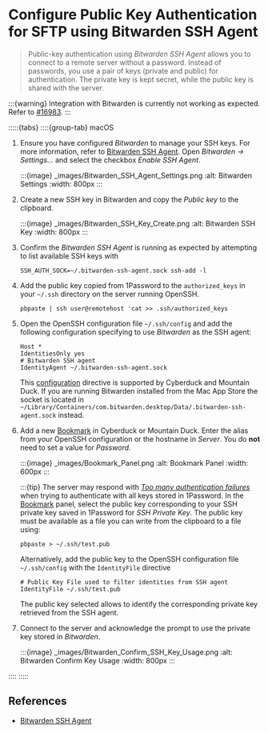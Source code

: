Configure Public Key Authentication for SFTP using Bitwarden SSH Agent
====

> Public-key authentication using _Bitwarden SSH Agent_ allows you to connect to a remote server without a password. Instead of passwords, you use a pair of keys (private and public) for authentication. The private key is kept secret, while the public key is shared with the server.

:::{warning}
Integration with Bitwarden is currently not working as expected. Refer to [#16983](https://github.com/iterate-ch/cyberduck/issues/16953).
:::

:::::{tabs}
::::{group-tab} macOS
1. Ensure you have configured _Bitwarden_ to manage your SSH keys. For more information, refer to [Bitwarden SSH Agent](https://bitwarden.com/help/ssh-agent/#configure-bitwarden-ssh-agent). Open _Bitwarden → Settings…_ and select the checkbox _Enable SSH Agent_.

   :::{image} _images/Bitwarden_SSH_Agent_Settings.png
   :alt: Bitwarden Settings
   :width: 800px
   :::

2. Create a new SSH key in Bitwarden and copy the _Public key_ to the clipboard.

   :::{image} _images/Bitwarden_SSH_Key_Create.png
   :alt: Bitwarden SSH Key
   :width: 800px
   :::

3. Confirm the _Bitwarden SSH Agent_ is running as expected by attempting to list available SSH keys with
   ```
   SSH_AUTH_SOCK=~/.bitwarden-ssh-agent.sock ssh-add -l
   ```

4. Add the public key copied from 1Password to the `authorized_keys` in your `~/.ssh` directory on the server running OpenSSH.

   ```
   pbpaste | ssh user@remotehost 'cat >> .ssh/authorized_keys
   ```

5. Open the OpenSSH configuration file `~/.ssh/config` and add the following configuration specifying to use _Bitwarden_ as the SSH agent:
    ```
   Host *
   IdentitiesOnly yes
   # Bitwarden SSH agent
   IdentityAgent ~/.bitwarden-ssh-agent.sock
   ```
   This [configuration](https://docs.cyberduck.io/protocols/sftp/#openssh-configuration-interoperability) directive is supported by Cyberduck and Mountain Duck. If you are running Bitwarden installed from the Mac App Store the socket is located in `~/Library/Containers/com.bitwarden.desktop/Data/.bitwarden-ssh-agent.sock` instead.

6. Add a new [Bookmark](../cyberduck/bookmarks.md) in Cyberduck or Mountain Duck. Enter the alias from your OpenSSH configuration or the hostname in _Server_. You do **not** need to set a value for _Password_.

   :::{image} _images/Bookmark_Panel.png
   :alt: Bookmark Panel
   :width: 600px
   :::

   :::{tip}
   The server may respond with _[Too many authentication failures](../protocols/sftp/index.md#too-many-authentication-failures)_ when trying to authenticate with all keys stored in 1Password. In the [Bookmark](../cyberduck/bookmarks.md) panel, select the public key corresponding to your SSH private key saved in 1Password for *SSH Private Key*. The public key must be available as a file you can write from the clipboard to a file using:

   ```
   pbpaste > ~/.ssh/test.pub
   ```

   Alternatively, add the public key to the OpenSSH configuration file `~/.ssh/config` with the `IdentityFile` directive

   ```
   # Public Key File used to filter identities from SSH agent
   IdentityFile ~/.ssh/test.pub
   ```

   The public key selected allows to identify the corresponding private key retrieved from the SSH agent.

7. Connect to the server and acknowledge the prompt to use the private key stored in _Bitwarden_.

   :::{image} _images/Bitwarden_Confirm_SSH_Key_Usage.png
   :alt: Bitwarden Confirm Key Usage
   :width: 800px
   :::

::::
:::::


## References
* [Bitwarden SSH Agent](https://bitwarden.com/help/ssh-agent/#configure-bitwarden-ssh-agent)
